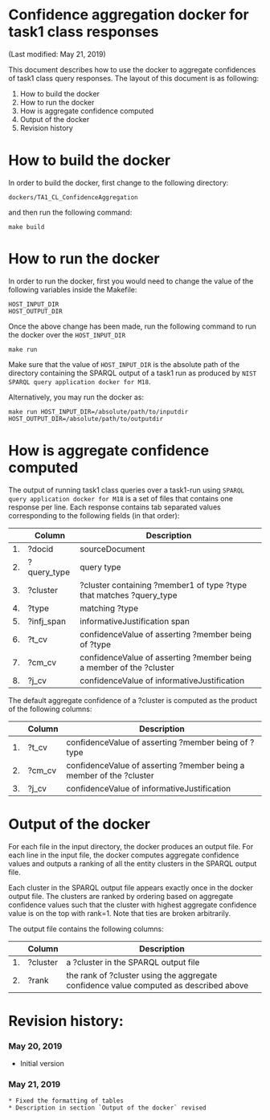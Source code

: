 # Confidence aggregation docker for task1 class responses

(Last modified: May 21, 2019)

This document describes how to use the docker to aggregate confidences of task1 class query responses. The layout of this document is as following:

  1. How to build the docker
  2. How to run the docker
  3. How is aggregate confidence computed
  4. Output of the docker
  5. Revision history

# How to build the docker

In order to build the docker, first change to the following directory:

`dockers/TA1_CL_ConfidenceAggregation`

and then run the following command:

~~~
make build
~~~

# How to run the docker

In order to run the docker, first you would need to change the value of the following variables inside the Makefile:

~~~
HOST_INPUT_DIR
HOST_OUTPUT_DIR
~~~

Once the above change has been made, run the following command to run the docker over the `HOST_INPUT_DIR`

~~~
make run
~~~

Make sure that the value of `HOST_INPUT_DIR` is the absolute path of the directory containing the SPARQL output of a task1 run as produced by `NIST SPARQL query application docker for M18`.

Alternatively, you may run the docker as:

~~~
make run HOST_INPUT_DIR=/absolute/path/to/inputdir HOST_OUTPUT_DIR=/absolute/path/to/outputdir
~~~

# How is aggregate confidence computed

The output of running task1 class queries over a task1-run using `SPARQL query application docker for M18` is a set of files that contains one response per line. Each response contains tab separated values corresponding to the following fields (in that order):

|    | Column       | Description |
| ---|--------------|------------- |
| 1. | ?docid       |  sourceDocument |
| 2. | ?query_type  |  query type |
| 3. | ?cluster     |  ?cluster containing ?member1 of type ?type that matches ?query_type |
| 4. | ?type        |  matching ?type |
| 5. | ?infj_span   |  informativeJustification span |
| 6. | ?t_cv        |  confidenceValue of asserting ?member being of ?type |
| 7. | ?cm_cv       |  confidenceValue of asserting ?member being a member of the ?cluster |
| 8. | ?j_cv        |  confidenceValue of informativeJustification |

The default aggregate confidence of a ?cluster is computed as the product of the following columns:

|    | Column       | Description |
| ---|--------------|------------- |
| 1. | ?t_cv        |  confidenceValue of asserting ?member being of ?type |
| 2. | ?cm_cv       |  confidenceValue of asserting ?member being a member of the ?cluster |
| 3. | ?j_cv        |  confidenceValue of informativeJustification |

# Output of the docker

For each file in the input directory, the docker produces an output file. For each line in the input file, the docker computes aggregate confidence values and outputs a ranking of all the entity clusters in the SPARQL output file.

Each cluster in the SPARQL output file appears exactly once in the docker output file. The clusters are ranked by ordering based on aggregate confidence values such that the cluster with highest aggregate confidence value is on the top with rank=1. Note that ties are broken arbitrarily.

The output file contains the following columns:

|    | Column       | Description |
| ---|--------------|------------- |
| 1. |   ?cluster    |  a ?cluster in the SPARQL output file |
| 2. |   ?rank       |  the rank of ?cluster using the aggregate confidence value computed as described above |

# Revision history:
### May 20, 2019
  * Initial version

### May 21, 2019
    * Fixed the formatting of tables
    * Description in section `Output of the docker` revised
